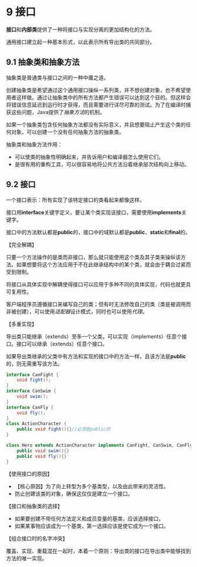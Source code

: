 # 9 接口

**接口**和**内部类**提供了一种将接口与实现分离的更加结构化的方法。

通用接口建立起一种基本形式，以此表示所有导出类的共同部分。

## 9.1 抽象类和抽象方法

抽象类是普通类与接口之间的一种中庸之道。



创建抽象类是希望通过这个通用接口操纵一系列类，并不想创建对象，也不希望使用者这样做。通过让抽象类中的所有方法都产生错误可以达到这个目的。但这样会将错误信息延迟到运行时才获得，而且需要进行详尽可靠的测试。为了在编译时捕获这些问题，Java提供了*抽象方法*的机制。



如果一个抽象类包含任何抽象方法都没有实际意义，并且想要阻止产生这个类的任何对象，可以创建一个没有任何抽象方法的抽象类。



抽象类和抽象方法作用：

- 可以使类的抽象性明确起来，并告诉用户和编译器怎么使用它们。
- 是很有用的重构工具，可以很容易地将公共方法沿着继承层次结构向上移动。



## 9.2 接口

一个接口表示：所有实现了该特定接口的类看起来都像这样。

接口用**interface**关键字定义，要让某个类实现该接口，需要使用**implements**关键字。

接口中的方法默认都是**public**的，接口中的域默认都是**public**、**static**和**final**的。



【完全解耦】

只要一个方法操作的是类而非接口，那么就只能使用这个类及其子类来操纵该方法。如果想要将这个方法应用于不在此继承结构中的某个类，就会由于耦合过紧而受到限制。

将接口从具体实现中解耦使得接口可以应用于多种不同的具体实现，代码也就更具可复用性。

客户端程序员遵循接口来编写自己的类；但有时无法修改自己的类（类是被调用而非被创建），可以使用*适配器*设计模式，同时也可以使用*代理*。



【多重实现】

导出类只能继承（extends）至多一个父类，可以实现（implements）任意个接口。接口可以继承（extends）任意个接口。

如果导出类继承的父类中有方法和实现的接口中的方法一样，且该方法是**public**的，则无需重写该方法。

```java
interface CanFight {
	void fight();
}
interface CanSwim {
	void swim();
}
interface CanFly {
	void fly();
}
class ActionCharacter {
	public void fight(){}//必须是public的
}

class Hero extends ActionCharacter implements CanFight, CanSwim, CanFly {
	public void swim(){}
	public void fly(){}
}
```



【使用接口的原因】

- 【核心原因】为了向上转型为多个基类型，以及由此带来的灵活性。
- 防止创建该类的对象，确保这仅仅是建立一个接口。



【接口和抽象类的选择】

- 如果要创建不带任何方法定义和成员变量的基类，应该选择接口。
- 如果某事物应该成为一个基类，第一选择应该是使它成为一个接口。



【组合接口时的名字冲突】

覆盖、实现、重载混在一起时，本着一个原则：导出类的接口在导出类中能够找到方法的唯一实现。